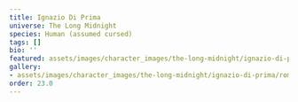 ```yaml
---
title: Ignazio Di Prima
universe: The Long Midnight
species: Human (assumed cursed)
tags: []
bio: ''
featured: assets/images/character_images/the-long-midnight/ignazio-di-prima/roman_despot.webp
gallery:
- assets/images/character_images/the-long-midnight/ignazio-di-prima/roman_despot.webp
order: 23.0
---
```

